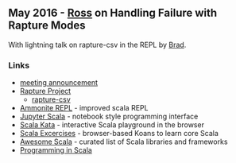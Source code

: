 ## May 2016 - [Ross](https://twitter.com/rossabaker) on Handling Failure with Rapture Modes

With lightning talk on rapture-csv in the REPL by [Brad](https://twitter.com/bfritz).

### Links

* [meeting announcement](http://www.meetup.com/IndyScala/events/230344432/)
* [Rapture Project](http://rapture.io/)
   * [rapture-csv](https://github.com/propensive/rapture/blob/dev/csv/shared/src/main/scala/rapture/csv/csv.scala)
* [Ammonite REPL](http://www.lihaoyi.com/Ammonite/#Ammonite-REPL) - improved scala REPL
* [Jupyter Scala](https://github.com/alexarchambault/jupyter-scala#readme) - notebook style programming interface
* [Scala Kata](http://scalakata.com/) - interactive Scala playground in the browser
* [Scala Excercises](http://scala-exercises.47deg.com/) - browser-based Koans to learn core Scala
* [Awesome Scala](https://github.com/lauris/awesome-scala) - curated list of Scala libraries and frameworks
* [Programming in Scala](http://www.artima.com/shop/programming_in_scala_2ed)
